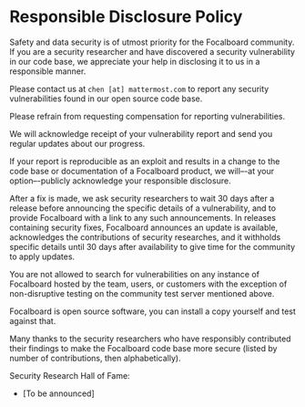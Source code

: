 # Responsible Disclosure Policy

Safety and data security is of utmost priority for the Focalboard community. If you are a security researcher and have discovered a security vulnerability in our code base, we appreciate your help in disclosing it to us in a responsible manner.

Please contact us at `chen [at] mattermost.com` to report any security vulnerabilities found in our open source code base. 

Please refrain from requesting compensation for reporting vulnerabilities.

We will acknowledge receipt of your vulnerability report and send you regular updates about our progress.

If your report is reproducible as an exploit and results in a change to the code base or documentation of a Focalboard product, we will–-at your option–-publicly acknowledge your responsible disclosure.

After a fix is made, we ask security researchers to wait 30 days after a release before announcing the specific details of a vulnerability, and to provide Focalboard with a link to any such announcements. In releases containing security fixes, Focalboard announces an update is available, acknowledges the contributions of security researches, and it withholds specific details until 30 days after availability to give time for the community to apply updates.

You are not allowed to search for vulnerabilities on any instance of Focalboard hosted by the team, users, or customers with the exception of non-disruptive testing on the community test server mentioned above.

Focalboard is open source software, you can install a copy yourself and test against that.

Many thanks to the security researchers who have responsibly contributed their findings to make the Focalboard code base more secure (listed by number of contributions, then alphabetically).

Security Research Hall of Fame:

- [To be announced]
